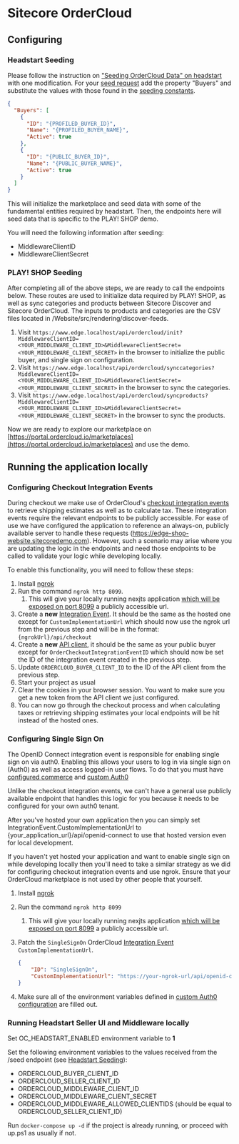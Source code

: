 # Sitecore OrderCloud

## Configuring

### Headstart Seeding

Please follow the instruction on ["Seeding OrderCloud Data" on headstart](https://github.com/ordercloud-api/headstart#seeding-ordercloud-data) with one modification. For your [seed request](https://github.com/ordercloud-api/headstart/blob/951c3927b276f2bf23524cc3c375147f172403b7/src/Middleware/src/Headstart.Common/Assets/SeedTemplate.json) add the property "Buyers" and substitute the values with those found in the [seeding constants](../Website/src/rendering/src/constants/seeding.ts).

```json
{
  "Buyers": [
    {
      "ID": "{PROFILED_BUYER_ID}",
      "Name": "{PROFILED_BUYER_NAME}",
      "Active": true
    },
    {
      "ID": "{PUBLIC_BUYER_ID}",
      "Name": "{PUBLIC_BUYER_NAME}",
      "Active": true
    }
  ]
}
```

This will initialize the marketplace and seed data with some of the fundamental entities required by headstart. Then, the endpoints here will seed data that is specific to the PLAY! SHOP demo.

You will need the following information after seeding:

- MiddlewareClientID
- MiddlewareClientSecret

### PLAY! SHOP Seeding

After completing all of the above steps, we are ready to call the endpoints below. These routes are used to initialize data required by PLAY! SHOP, as well as sync categories and products between Sitecore Discover and Sitecore OrderCloud. The inputs to products and categories are the CSV files located in /Website/src/rendering/discover-feeds.

1. Visit `https://www.edge.localhost/api/ordercloud/init?MiddlewareClientID=<YOUR_MIDDLEWARE_CLIENT_ID>&MiddlewareClientSecret=<YOUR_MIDDLEWARE_CLIENT_SECRET>` in the browser to initialize the public buyer, and single sign on configuration.
2. Visit `https://www.edge.localhost/api/ordercloud/synccategories?MiddlewareClientID=<YOUR_MIDDLEWARE_CLIENT_ID>&MiddlewareClientSecret=<YOUR_MIDDLEWARE_CLIENT_SECRET>` in the browser to sync the categories.
3. Visit `https://www.edge.localhost/api/ordercloud/syncproducts?MiddlewareClientID=<YOUR_MIDDLEWARE_CLIENT_ID>&MiddlewareClientSecret=<YOUR_MIDDLEWARE_CLIENT_SECRET>` in the browser to sync the products.

Now we are ready to explore our marketplace on [https://portal.ordercloud.io/marketplaces](https://portal.ordercloud.io/marketplaces) and use the demo.

## Running the application locally

### Configuring Checkout Integration Events

During checkout we make use of OrderCloud's [checkout integration events](https://ordercloud.io/knowledge-base/order-checkout-integration) to retrieve shipping estimates as well as to calculate tax. These integration events require the relevant endpoints to be publicly accessible. For ease of use we have configured the application to reference an always-on, publicly available server to handle these requests (https://edge-shop-website.sitecoredemo.com). However, such a scenario may arise where you are updating the logic in the endpoints and need those endpoints to be called to validate your logic while developing locally.

To enable this functionality, you will need to follow these steps:

1. Install [ngrok](https://ngrok.com/)
2. Run the command `ngrok http 8099`.
   1. This will give your locally running nexjts application [which will be exposed on port 8099](../docker-compose.override.yml#L43) a publicly accessible url.
3. Create a **new** [Integration Event](https://ordercloud.io/api-reference/seller/integration-events/create). It should be the same as the hosted one except for `CustomImplementationUrl` which should now use the ngrok url from the previous step and will be in the format: `{ngrokUrl}/api/checkout`
4. Create a **new** [API client](https://ordercloud.io/api-reference/seller/api-clients/create), it should be the same as your public buyer except for `OrderCheckoutIntegrationEventID` which should now be set the ID of the integration event created in the previous step.
5. Update `ORDERCLOUD_BUYER_CLIENT_ID` to the ID of the API client from the previous step.
6. Start your project as usual
7. Clear the cookies in your browser session. You want to make sure you get a new token from the API client we just configured.
8. You can now go through the checkout process and when calculating taxes or retrieving shipping estimates your local endpoints will be hit instead of the hosted ones.

### Configuring Single Sign On

The OpenID Connect integration event is responsible for enabling single sign on via auth0. Enabling this allows your users to log in via single sign on (Auth0) as well as access logged-in user flows. To do that you must have [configured commerce](../docs/projects/website.md#optional-commerce-configuration) and [custom Auth0](../docs/projects/website.md#optional-custom-auth0-configuration)

Unlike the checkout integration events, we can't have a general use publicly available endpoint that handles this logic for you because it needs to be configured for your own auth0 tenant.

After you've hosted your own application then you can simply set IntegrationEvent.CustomImplementationUrl to {your_application_url}/api/openid-connect to use that hosted version even for local development.

If you haven't yet hosted your application and want to enable single sign on while developing locally then you'll need to take a similar strategy as we did for configuring checkout integration events and use ngrok. Ensure that your OrderCloud marketplace is not used by other people that yourself.

1. Install [ngrok](https://ngrok.com/)
2. Run the command `ngrok http 8099`
   1. This will give your locally running nexjts application [which will be exposed on port 8099](../docker-compose.override.yml#L43) a publicly accessible url.
3. Patch the `SingleSignOn` OrderCloud [Integration Event](https://ordercloud.io/api-reference/seller/integration-events/create) `CustomImplementationUrl`.

    ```json
    {
        "ID": "SingleSignOn",
        "CustomImplementationUrl": "https://your-ngrok-url/api/openid-connect",
    }
    ```

4. Make sure all of the environment variables defined in [custom Auth0 configuration](../docs/projects/website.md#optional-custom-auth0-configuration) are filled out.

### Running Headstart Seller UI and Middleware locally

Set OC_HEADSTART_ENABLED environment variable to **1**

Set the following environment variables to the values received from the /seed endpoint (see [Headstart Seeding](#headstart-seeding)):

- ORDERCLOUD_BUYER_CLIENT_ID
- ORDERCLOUD_SELLER_CLIENT_ID
- ORDERCLOUD_MIDDLEWARE_CLIENT_ID
- ORDERCLOUD_MIDDLEWARE_CLIENT_SECRET
- ORDERCLOUD_MIDDLEWARE_ALLOWED_CLIENTIDS (should be equal to ORDERCLOUD_SELLER_CLIENT_ID)

Run `docker-compose up -d` if the project is already running, or proceed with up.ps1 as usually if not.